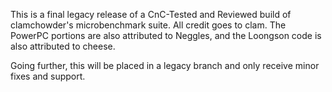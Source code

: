 This is a final legacy release of a CnC-Tested and Reviewed build of clamchowder's microbenchmark suite.  All credit goes to clam.  The PowerPC portions are also attributed to Neggles, and the Loongson code is also attributed to cheese.

Going further, this will be placed in a legacy branch and only receive minor fixes and support.  
